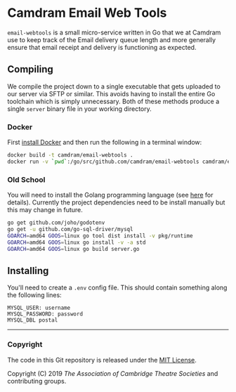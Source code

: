 # Camdram Email Web Tools

`email-webtools` is a small micro-service written in Go that we at Camdram use to keep track of the Email delivery queue length and more generally ensure that email receipt and delivery is functioning as expected.

## Compiling
We compile the project down to a single executable that gets uploaded to our server via SFTP or similar. This avoids having to install the entire Go toolchain which is simply unnecessary. Both of these methods produce a single `server` binary file in your working directory.

### Docker
First [install Docker](https://docs.docker.com/install/) and then run the following in a terminal window:
```bash
docker build -t camdram/email-webtools .
docker run -v `pwd`:/go/src/github.com/camdram/email-webtools camdram/email-webtools
```

### Old School
You will need to install the Golang programming language (see [here](https://golang.org/doc/install#install) for details). Currently the project dependencies need to be install manually but this may change in future.
```bash
go get github.com/joho/godotenv
go get -u github.com/go-sql-driver/mysql
GOARCH=amd64 GOOS=linux go tool dist install -v pkg/runtime
GOARCH=amd64 GOOS=linux go install -v -a std
GOARCH=amd64 GOOS=linux go build server.go
```

## Installing
You'll need to create a `.env` config file. This should contain something along the following lines:
```
MYSQL_USER: username
MYSQL_PASSWORD: password
MYSQL_DBL postal
```

---

### Copyright

The code in this Git repository is released under the [MIT License](https://en.wikipedia.org/wiki/MIT_License).

Copyright (C) 2019 *The Association of Cambridge Theatre Societies* and contributing groups.
